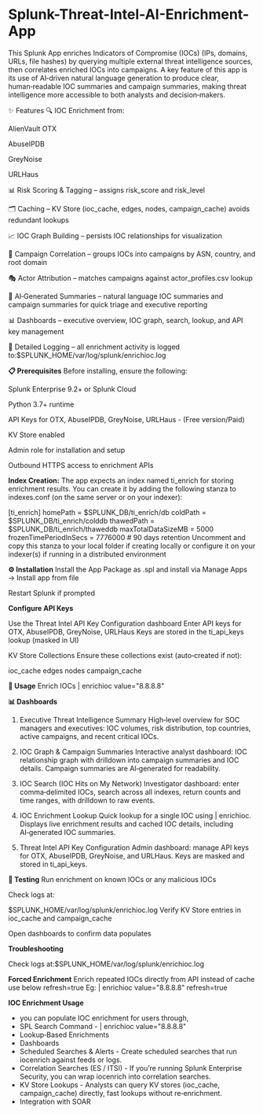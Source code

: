 # Splunk-Threat-Intel-AI-Enrichment-App
This Splunk App enriches Indicators of Compromise (IOCs) (IPs, domains, URLs, file hashes) by querying multiple external threat intelligence sources, then correlates enriched IOCs into campaigns.
A key feature of this app is its use of AI‑driven natural language generation to produce clear, human‑readable IOC summaries and campaign summaries, making threat intelligence more accessible to both analysts and decision‑makers.

✨ Features
🔍 IOC Enrichment from:

AlienVault OTX

AbuseIPDB

GreyNoise

URLHaus

📊 Risk Scoring & Tagging – assigns risk_score and risk_level

🗂️ Caching – KV Store (ioc_cache, edges, nodes, campaign_cache) avoids redundant lookups

📈 IOC Graph Building – persists IOC relationships for visualization

🧩 Campaign Correlation – groups IOCs into campaigns by ASN, country, and root domain

🎭 Actor Attribution – matches campaigns against actor_profiles.csv lookup

📝 AI‑Generated Summaries – natural language IOC summaries and campaign summaries for quick triage and executive reporting

📊 Dashboards – executive overview, IOC graph, search, lookup, and API key management

📝 Detailed Logging – all enrichment activity is logged to:$SPLUNK_HOME/var/log/splunk/enrichioc.log


**📋 Prerequisites**
Before installing, ensure the following:

Splunk Enterprise 9.2+ or Splunk Cloud

Python 3.7+ runtime

API Keys for OTX, AbuseIPDB, GreyNoise, URLHaus - (Free version/Paid)

KV Store enabled

Admin role for installation and setup

Outbound HTTPS access to enrichment APIs

**Index Creation:** The app expects an index named ti_enrich for storing enrichment results. You can create it by adding the following stanza to indexes.conf (on the same server or on your indexer):

[ti_enrich]
homePath   = $SPLUNK_DB/ti_enrich/db
coldPath   = $SPLUNK_DB/ti_enrich/colddb
thawedPath = $SPLUNK_DB/ti_enrich/thaweddb
maxTotalDataSizeMB = 5000
frozenTimePeriodInSecs = 7776000   # 90 days retention
Uncomment and copy this stanza to your local folder if creating locally or configure it on your indexer(s) if running in a distributed environment


**⚙️ Installation**
Install the App
Package as .spl and install via Manage Apps → Install app from file

Restart Splunk if prompted

**Configure API Keys**

Use the Threat Intel API Key Configuration dashboard
Enter API keys for OTX, AbuseIPDB, GreyNoise, URLHaus
Keys are stored in the ti_api_keys lookup (masked in UI)

KV Store Collections Ensure these collections exist (auto‑created if not):

ioc_cache
edges
nodes
campaign_cache

**🔎 Usage**
Enrich IOCs
| enrichioc value="8.8.8.8"


**📊 Dashboards**
1. Executive Threat Intelligence Summary
High‑level overview for SOC managers and executives: IOC volumes, risk distribution, top countries, active campaigns, and recent critical IOCs.

2. IOC Graph & Campaign Summaries
Interactive analyst dashboard: IOC relationship graph with drilldown into campaign summaries and IOC details. Campaign summaries are AI‑generated for readability.

3. IOC Search (IOC Hits on My Network)
Investigator dashboard: enter comma‑delimited IOCs, search across all indexes, return counts and time ranges, with drilldown to raw events.

4. IOC Enrichment Lookup
Quick lookup for a single IOC using | enrichioc. Displays live enrichment results and cached IOC details, including AI‑generated IOC summaries.

5. Threat Intel API Key Configuration
Admin dashboard: manage API keys for OTX, AbuseIPDB, GreyNoise, and URLHaus. Keys are masked and stored in ti_api_keys.

**🧪 Testing**
Run enrichment on known IOCs or any malicious IOCs

Check logs at:

$SPLUNK_HOME/var/log/splunk/enrichioc.log
Verify KV Store entries in ioc_cache and campaign_cache

Open dashboards to confirm data populates

**Troubleshooting**

Check logs at:$SPLUNK_HOME/var/log/splunk/enrichioc.log 

**Forced Enrichment**
Enrich repeated IOCs directly from API instead of cache use below refresh=true
Eg: | enrichioc value="8.8.8.8" refresh=true

**IOC Enrichment Usage**
* you can populate IOC enrichment for users through,
* SPL Search Command - | enrichioc value="8.8.8.8"
* Lookup‑Based Enrichments
* Dashboards
* Scheduled Searches & Alerts - Create scheduled searches that run iocenrich against feeds or logs.
* Correlation Searches (ES / ITSI) - If you’re running Splunk Enterprise Security, you can wrap iocenrich into correlation searches.
* KV Store Lookups - Analysts can query KV stores (ioc_cache, campaign_cache) directly, fast lookups without re‑enrichment.
* Integration with SOAR 
